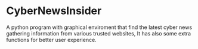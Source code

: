 # CyberNewsInsider
A python program with graphical enviroment that find the latest cyber news gathering information from various trusted websites, It has also some extra functions for better user experience.
